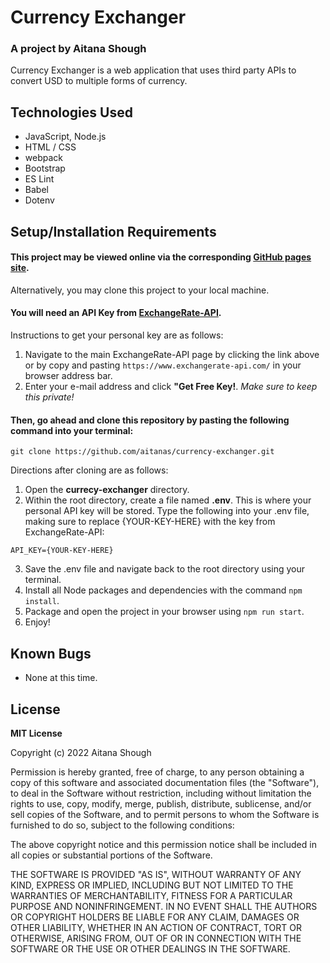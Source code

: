 # Currency Exchanger
### A project by Aitana Shough

Currency Exchanger is a web application that uses third party APIs to convert USD to multiple forms of currency.

## Technologies Used

* JavaScript, Node.js
* HTML / CSS
* webpack
* Bootstrap
* ES Lint
* Babel
* Dotenv

## Setup/Installation Requirements

#### This project may be viewed online via the corresponding [**GitHub pages site**](https://aitanas.github.io/currency-exchanger).

Alternatively, you may clone this project to your local machine.

#### You will need an **API Key** from [ExchangeRate-API](https://www.exchangerate-api.com/).
Instructions to get your personal key are as follows:
1. Navigate to the main ExchangeRate-API page by clicking the link above or by copy and pasting `https://www.exchangerate-api.com/` in your browser address bar.
2. Enter your e-mail address and click **"Get Free Key!**. *Make sure to keep this private!*

#### Then, go ahead and clone this repository by pasting the following command into your terminal:
```
git clone https://github.com/aitanas/currency-exchanger.git
```
Directions after cloning are as follows:
1. Open the **currecy-exchanger** directory.
2. Within the root directory, create a file named **.env**. This is where your personal API key will be stored. Type the following into your .env file, making sure to replace {YOUR-KEY-HERE} with the key from ExchangeRate-API:
```
API_KEY={YOUR-KEY-HERE}
```
3. Save the .env file and navigate back to the root directory using your terminal.
4. Install all Node packages and dependencies with the command `npm install`.
5. Package and open the project in your browser using `npm run start`.
6. Enjoy!

## Known Bugs

* None at this time.

## License

**MIT License**

Copyright (c) 2022 Aitana Shough

Permission is hereby granted, free of charge, to any person obtaining a copy
of this software and associated documentation files (the "Software"), to deal
in the Software without restriction, including without limitation the rights
to use, copy, modify, merge, publish, distribute, sublicense, and/or sell
copies of the Software, and to permit persons to whom the Software is
furnished to do so, subject to the following conditions:

The above copyright notice and this permission notice shall be included in all
copies or substantial portions of the Software.

THE SOFTWARE IS PROVIDED "AS IS", WITHOUT WARRANTY OF ANY KIND, EXPRESS OR
IMPLIED, INCLUDING BUT NOT LIMITED TO THE WARRANTIES OF MERCHANTABILITY,
FITNESS FOR A PARTICULAR PURPOSE AND NONINFRINGEMENT. IN NO EVENT SHALL THE
AUTHORS OR COPYRIGHT HOLDERS BE LIABLE FOR ANY CLAIM, DAMAGES OR OTHER
LIABILITY, WHETHER IN AN ACTION OF CONTRACT, TORT OR OTHERWISE, ARISING FROM,
OUT OF OR IN CONNECTION WITH THE SOFTWARE OR THE USE OR OTHER DEALINGS IN THE
SOFTWARE.
